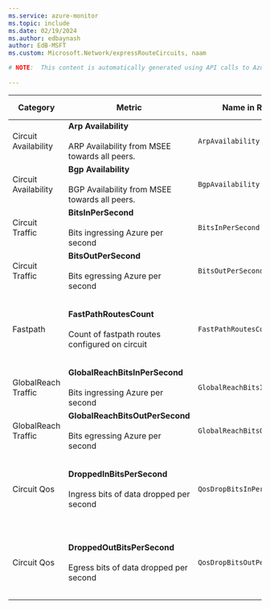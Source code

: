 ```yaml
---
ms.service: azure-monitor
ms.topic: include
ms.date: 02/19/2024
ms.author: edbaynash
author: EdB-MSFT
ms.custom: Microsoft.Network/expressRouteCircuits, naam

# NOTE:  This content is automatically generated using API calls to Azure. Any edits made on these files will be overwritten in the next run of the script. 
 
---
```



|Category|Metric|Name in REST API|Unit|Aggregation|Dimensions|Time Grains|DS Export|
|---|---|---|---|---|---|---|---|
|Circuit Availability|**Arp Availability**<br><br>ARP Availability from MSEE towards all peers. |`ArpAvailability` |Percent |Average |`PeeringType`, `Peer`|PT1M |Yes|
|Circuit Availability|**Bgp Availability**<br><br>BGP Availability from MSEE towards all peers. |`BgpAvailability` |Percent |Average |`PeeringType`, `Peer`|PT1M |Yes|
|Circuit Traffic|**BitsInPerSecond**<br><br>Bits ingressing Azure per second |`BitsInPerSecond` |BitsPerSecond |Average |`PeeringType`, `DeviceRole`|PT1M |Yes|
|Circuit Traffic|**BitsOutPerSecond**<br><br>Bits egressing Azure per second |`BitsOutPerSecond` |BitsPerSecond |Average |`PeeringType`, `DeviceRole`|PT1M |Yes|
|Fastpath|**FastPathRoutesCount**<br><br>Count of fastpath routes configured on circuit |`FastPathRoutesCountForCircuit` |Count |Maximum |\<none\>|PT5M, PT15M, PT30M, PT1H, PT6H, PT12H, P1D |Yes|
|GlobalReach Traffic|**GlobalReachBitsInPerSecond**<br><br>Bits ingressing Azure per second |`GlobalReachBitsInPerSecond` |BitsPerSecond |Average |`PeeredCircuitSKey`|PT1M |No|
|GlobalReach Traffic|**GlobalReachBitsOutPerSecond**<br><br>Bits egressing Azure per second |`GlobalReachBitsOutPerSecond` |BitsPerSecond |Average |`PeeredCircuitSKey`|PT1M |No|
|Circuit Qos|**DroppedInBitsPerSecond**<br><br>Ingress bits of data dropped per second |`QosDropBitsInPerSecond` |BitsPerSecond |Average |\<none\>|PT5M, PT15M, PT30M, PT1H, PT6H, PT12H, P1D |Yes|
|Circuit Qos|**DroppedOutBitsPerSecond**<br><br>Egress bits of data dropped per second |`QosDropBitsOutPerSecond` |BitsPerSecond |Average |\<none\>|PT5M, PT15M, PT30M, PT1H, PT6H, PT12H, P1D |Yes|